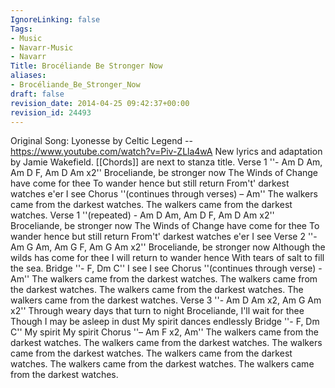 ```yaml
---
IgnoreLinking: false
Tags:
- Music
- Navarr-Music
- Navarr
Title: Brocéliande Be Stronger Now
aliases:
- Brocéliande_Be_Stronger_Now
draft: false
revision_date: 2014-04-25 09:42:37+00:00
revision_id: 24493
---
```


Original Song: Lyonesse by Celtic Legend -- https://www.youtube.com/watch?v=Piv-ZLla4wA
New lyrics and adaptation by Jamie Wakefield.  [[Chords]] are next to stanza title.
Verse 1  ''- Am D Am, Am D F, Am D Am x2''
Broceliande, be stronger now
The Winds of Change have come for thee
To wander hence but still return
From't' darkest watches e'er I see
Chorus ''(continues through verses) – Am''
The walkers came from the darkest watches. The walkers came from the darkest watches.
Verse 1 ''(repeated) - Am D Am, Am D F, Am D Am x2''
Broceliande, be stronger now
The Winds of Change have come for thee
To wander hence but still return
From't' darkest watches e'er I see
Verse 2  ''- Am G Am, Am G F, Am G Am x2''
Broceliande, be stronger now
Although the wilds has come for thee
I will return to wander hence
With tears of salt to fill the sea.
Bridge  ''- F, Dm C''
I see
I see
Chorus ''(continues through verse) - Am''
The walkers came from the darkest watches. The walkers came from the darkest watches. 
The walkers came from the darkest watches. The walkers came from the darkest watches.
Verse 3 ''-  Am D Am x2, Am G Am x2''
Through weary days that turn to night
Broceliande, I'll wait for thee
Though I may be asleep in dust
My spirit dances endlessly
Bridge  ''- F, Dm C''
My spirit
My spirit
Chorus ''– Am F x2, Am''
The walkers came from the darkest watches. The walkers came from the darkest watches.
The walkers came from the darkest watches. The walkers came from the darkest watches. 
The walkers came from the darkest watches. The walkers came from the darkest watches.